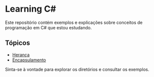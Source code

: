 # Learning C#

Este repositório contém exemplos e explicações sobre conceitos de programação em C# que estou estudando.

## Tópicos

- [Herança](./1-Herança/Course/README.md)
- [Encapsulamento](./Encapsulamento/README.md)

Sinta-se à vontade para explorar os diretórios e consultar os exemplos.
